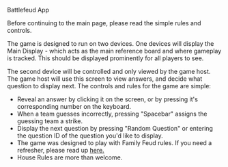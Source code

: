 Battlefeud App

<div class="panel panel-body">
                    <p> Before continuing to the main page, please read the simple rules and controls.</p>
                    <p>The game is designed to run on two devices. One devices will display the Main Display - which acts as the main reference board and where gameplay is tracked. This should be displayed prominently for all players to see.</p>
                        <p>The second device will be controlled and only viewed by the game host. The game host will use this screen to view answers, and decide what question to display next. The controls and rules for the game are simple:</p>
                    <ul>
                        <li>Reveal an answer by clicking it on the screen, or by pressing it's corresponding number on the keyboard.</li>
                        <li>When a team guesses incorrectly, pressing "Spacebar" assigns the guessing team a strike.</li>
                        <li>Display the next question by pressing "Random Question" or entering the question ID of the question you'd like to display.</li>
                        <li>The game was designed to play with Family Feud rules. If you need a refresher, please read up <a href="https://en.wikipedia.org/wiki/Family_Feud#Gameplay">here.</a></li>
                        <li>House Rules are more than welcome.</li>
                    </ul>
                </div>
